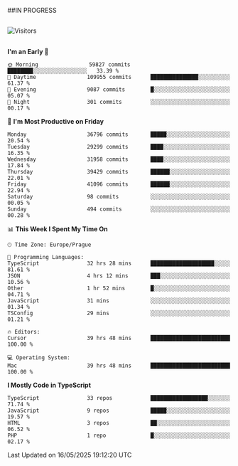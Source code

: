 ##IN PROGRESS
##
![Visitors](https://komarev.com/ghpvc/?username=petrbui&style=for-the-badge&label=Visitors+👀)



##
<!--
[![My GitHub stats](https://github-readme-stats.vercel.app/api?username=petrbui&theme=github_dark)](https://github.com/anuraghazra/github-readme-stats)

[![My wakatime stats](https://github-readme-stats.vercel.app/api/wakatime?username=petrbui&theme=github_dark)](https://github.com/anuraghazra/github-readme-stats)
-->
<!--START_SECTION:waka-->
**I'm an Early 🐤** 

```text
🌞 Morning                59827 commits       ████████░░░░░░░░░░░░░░░░░   33.39 % 
🌆 Daytime                109955 commits      ███████████████░░░░░░░░░░   61.37 % 
🌃 Evening                9087 commits        █░░░░░░░░░░░░░░░░░░░░░░░░   05.07 % 
🌙 Night                  301 commits         ░░░░░░░░░░░░░░░░░░░░░░░░░   00.17 % 
```
📅 **I'm Most Productive on Friday** 

```text
Monday                   36796 commits       █████░░░░░░░░░░░░░░░░░░░░   20.54 % 
Tuesday                  29299 commits       ████░░░░░░░░░░░░░░░░░░░░░   16.35 % 
Wednesday                31958 commits       ████░░░░░░░░░░░░░░░░░░░░░   17.84 % 
Thursday                 39429 commits       ██████░░░░░░░░░░░░░░░░░░░   22.01 % 
Friday                   41096 commits       ██████░░░░░░░░░░░░░░░░░░░   22.94 % 
Saturday                 98 commits          ░░░░░░░░░░░░░░░░░░░░░░░░░   00.05 % 
Sunday                   494 commits         ░░░░░░░░░░░░░░░░░░░░░░░░░   00.28 % 
```


📊 **This Week I Spent My Time On** 

```text
🕑︎ Time Zone: Europe/Prague

💬 Programming Languages: 
TypeScript               32 hrs 28 mins      ████████████████████░░░░░   81.61 % 
JSON                     4 hrs 12 mins       ███░░░░░░░░░░░░░░░░░░░░░░   10.56 % 
Other                    1 hr 52 mins        █░░░░░░░░░░░░░░░░░░░░░░░░   04.71 % 
JavaScript               31 mins             ░░░░░░░░░░░░░░░░░░░░░░░░░   01.34 % 
TSConfig                 29 mins             ░░░░░░░░░░░░░░░░░░░░░░░░░   01.21 % 

🔥 Editors: 
Cursor                   39 hrs 48 mins      █████████████████████████   100.00 % 

💻 Operating System: 
Mac                      39 hrs 48 mins      █████████████████████████   100.00 % 
```

**I Mostly Code in TypeScript** 

```text
TypeScript               33 repos            ██████████████████░░░░░░░   71.74 % 
JavaScript               9 repos             █████░░░░░░░░░░░░░░░░░░░░   19.57 % 
HTML                     3 repos             ██░░░░░░░░░░░░░░░░░░░░░░░   06.52 % 
PHP                      1 repo              █░░░░░░░░░░░░░░░░░░░░░░░░   02.17 % 
```




 Last Updated on 16/05/2025 19:12:20 UTC
<!--END_SECTION:waka-->
